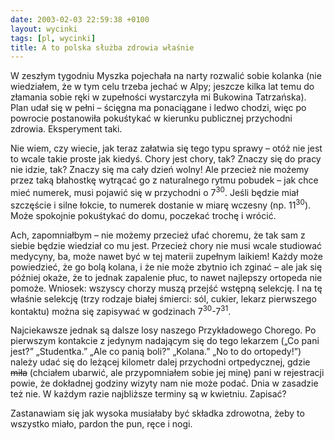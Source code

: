 ```yaml
---
date: 2003-02-03 22:59:38 +0100
layout: wycinki
tags: [pl, wycinki]
title: A to polska służba zdrowia właśnie
---
```


W zeszłym tygodniu Myszka pojechała na narty rozwalić sobie kolanka (nie wiedziałem, że w tym celu trzeba jechać w Alpy; jeszcze kilka lat temu do złamania sobie ręki w zupełności wystarczyła mi Bukowina Tatrzańska). Plan udał się w pełni – ścięgna ma ponaciągane i ledwo chodzi, więc po powrocie postanowiła pokuśtykać w kierunku publicznej przychodni zdrowia. Eksperyment taki.

Nie wiem, czy wiecie, jak teraz załatwia się tego typu sprawy – otóż nie jest to wcale takie proste jak kiedyś. Chory jest chory, tak? Znaczy się do pracy nie idzie, tak? Znaczy się ma cały dzień wolny! Ale przecież nie możemy przez taką błahostkę wytrącać go z naturalnego rytmu pobudek – jak chce mieć numerek, musi pojawić się w przychodni o 7<sup>30</sup>. Jeśli będzie miał szczęście i silne łokcie, to numerek dostanie w miarę wczesny (np. 11<sup>30</sup>). Może spokojnie pokuśtykać do domu, poczekać trochę i wrócić.

Ach, zapomniałbym – nie możemy przecież ufać choremu, że tak sam z siebie będzie wiedział co mu jest. Przecież chory nie musi wcale studiować medycyny, ba, może nawet być w tej materii zupełnym laikiem! Każdy może powiedzieć, że go bolą kolana, i że nie może zbytnio ich zginać – ale jak się później okaże, że to jednak zapalenie płuc, to nawet najlepszy ortopeda nie pomoże. Wniosek: wszyscy chorzy muszą przejść wstępną selekcję. I na tę właśnie selekcję (trzy rodzaje białej śmierci: sól, cukier, lekarz pierwszego kontaktu) można się zapisywać w godzinach 7<sup>30</sup>-7<sup>31</sup>.

Najciekawsze jednak są dalsze losy naszego Przykładowego Chorego. Po pierwszym kontakcie z jedynym nadającym się do tego lekarzem („Co pani jest?” „Studentka.” „Ale co panią boli?” „Kolana.” „No to do ortopedy!”) należy udać się do leżącej kilometr dalej przychodni ortpedycznej, gdzie <del>miła</del> (chciałem ubarwić, ale przypomniałem sobie jej minę) pani w rejestracji powie, że dokładnej godziny wizyty nam nie może podać. Dnia w zasadzie też nie. W każdym razie najbliższe terminy są w kwietniu. Zapisać?

Zastanawiam się jak wysoka musiałaby być składka zdrowotna, żeby to wszystko miało, pardon the pun, ręce i nogi.
